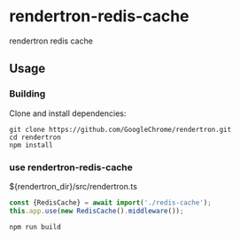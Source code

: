 # rendertron-redis-cache
rendertron redis cache
## Usage
### Building
Clone and install dependencies:

```shell
git clone https://github.com/GoogleChrome/rendertron.git
cd rendertron
npm install
```




### use rendertron-redis-cache
${rendertron_dir}/src/rendertron.ts

```javascript
const {RedisCache} = await import('./redis-cache');
this.app.use(new RedisCache().middleware());
```

```shell
npm run build
```
